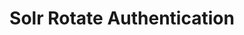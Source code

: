 ---
title: Solr Rotate Authentication
menu:
    docs_{{ .version }}:
        identifier: sl-rotateauth
        name: Rotate Authentication
        parent: sl-solr-guides
        weight: 34
menu_name: docs_{{ .version }}
--- 